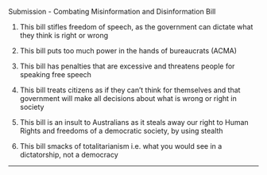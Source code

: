 Submission - Combating Misinformation and Disinformation Bill

1. This bill stifles freedom of speech, as the government can dictate what they think is right or
wrong

2. This bill puts too much power in the hands of bureaucrats (ACMA)

3. This bill has penalties that are excessive and threatens people for speaking free speech

4. This bill treats citizens as if they can’t think for themselves and that government will make all
decisions about what is wrong or right in society

5. This bill is an insult to Australians as it steals away our right to Human Rights and freedoms
of a democratic society, by using stealth

6. This bill smacks of totalitarianism i.e. what you would see in a dictatorship, not a democracy


-----


